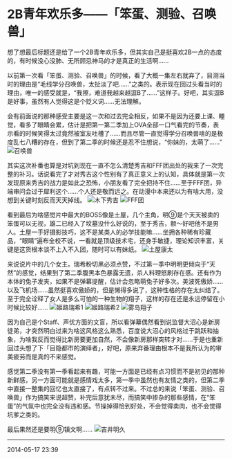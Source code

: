 # 2B青年欢乐多——「笨蛋、测验、召唤兽」

想了想最后标题还是给了一个2B青年欢乐多，但其实自己是挺喜欢2B一点的态度的，有时候没心没肺、无所顾忌神马的才是真正的生活啊……

以前第一次看「笨蛋、测验、召唤兽」的时候，看了大概一集左右就弃了，目测当时的理由是“毛线学分召唤兽，太扯淡了吧……”之类的。表示现在回过头看当时的理由，唯一的感受就是，“我擦，难道我越来越逗B了……”这样子。好吧，其实逗B是好事，虽然有人觉得这是个贬义词……无法理解。

会有前面说的那种感受主要是这一次和过去完全相反，如果不是因为还要上课、睡觉，看多了眼睛会累，估计是把第一第二季加上OVA全部一口气看完的节奏，表示看的时候笑得太过竟然被室友吐槽了……而且尽管一直觉得学分召唤兽啥的是极度乱七八糟的存在，但到了第二季的时候还是忍不住想说，“你妹的，太萌了……”
![召唤兽][01]

其实这次补番也算是对坑到现在一直不怎么清楚秀吉和FFF团出处的我来了一次完整的补习。话说看完了才对秀吉这个性别有了真正意义上的认知，具体就是第一次发现原来秀吉的战力是如此之恐怖，小朋友看了完全把持不住……至于FFF团，异端审问会过于犀利这个……个人还是敬而远之。在动漫中本来还以为有啥大用，没想到关键时刻反而天天掉线。
![木下秀吉][02]
![FFF团][03]

看到最后为啥感觉片中最大的BOSS像是土屋，几个主角，明⑨是个天天被卖的笨蛋可以无视，雄二已经入了坟墓没什么好说的，至于秀吉，额～好吧他不是男人。土屋一手好摄影技巧，这不是某类人的必学技能嘛……坐拥各种稀有珍藏品，“眼睛”遍布全校不说，一看就是顶级技术宅，还身手敏捷，理论知识丰富，关键是这货根本谈不上入不入团，随时可以有妹纸。
![土屋康太][04]

来说说片中的几个女主。瑞希粉切黑必须点赞，不过第一季中明明更倾向于“天然”的感觉，结果到了第二季腹黑本色暴露无遗，杀人料理怒刷存在感。还有作为本体的兔子发夹，如果不是弹幕提醒，估计会忽略萌兔子好多次。美波死傲娇……以及飞机场……虽然挺喜欢傲娇的，但是懒得多说了，这种性格的存在太纠结了。至于完全诠释了女人是多么可怕的一种生物的翔子，这样的存在还是永远停留在小时候比较好……
![姬路瑞希1][05]
![姬路瑞希2][06]
![雾岛翔子][07]

因为自己是个Staff、声优方面的文盲，所以看弹幕偶然看到说监督大沼心是新房徒弟，才突然明白过来为啥这风格这么熟悉，百度说大沼心的风格过于跳跃和抽象，为啥我反而觉得比新房要更加自然，不会像新房那样突转才对……于是也重新回过头想了下「目隐都市的演绎者」，好吧，原来弃番理由根本不是我所认为的审美疲劳而是真的不来感觉。

感觉第二季没有第一季看起来有趣，可能一方面是已经有点习惯而不是初见的那种新鲜感，另一方面可能就是感情戏太多，第一季中虽然也有友情之类的，但第二季中直接一整集的回忆也太直接了，有点转不过来。不过总的来说「笨蛋、测验、召唤兽」作为搞笑来说超赞，补完后意犹未尽，而搞笑中掺杂的那些感情，在“笨蛋”的气氛中也完全没有违和感。节操掉得恰到好处，不会觉得卖肉，也不会觉得坑爹之类的。

最后果然还是要明⑨镇文啊……
![吉井明久][08]

  [01]: http://tennsinn.github.io/img/blog/01/24-01.jpg
  [02]: http://tennsinn.github.io/img/blog/01/24-02.jpg
  [03]: http://tennsinn.github.io/img/blog/01/24-03.jpg
  [04]: http://tennsinn.github.io/img/blog/01/24-04.jpg
  [05]: http://tennsinn.github.io/img/blog/01/24-05.jpg
  [06]: http://tennsinn.github.io/img/blog/01/24-06.jpg
  [07]: http://tennsinn.github.io/img/blog/01/24-07.jpg
  [08]: http://tennsinn.github.io/img/blog/01/24-08.jpg

----------

2014-05-17 23:39